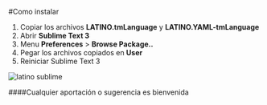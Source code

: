 #Como instalar

1. Copiar los archivos **LATINO.tmLanguage** y **LATINO.YAML-tmLanguage**
2. Abrir **Sublime Text 3**
3. Menu **Preferences** > **Browse Package..**
4. Pegar los archivos copiados en **User**
5. Reiniciar Sublime Text 3

![latino sublime](https://raw.githubusercontent.com/lenguaje-latino/latino-sublimetext-plugin/master/latino_sublime.png "latino sublime")

####Cualquier aportación o sugerencia es bienvenida

